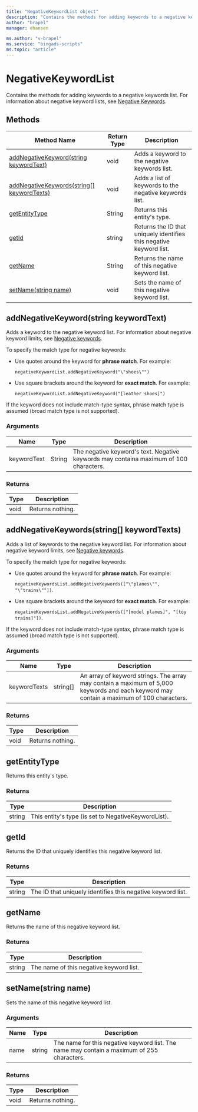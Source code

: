 ```yaml
---
title: "NegativeKeywordList object"
description: "Contains the methods for adding keywords to a negative keywords list."
author: "brapel"
manager: ehansen

ms.author: "v-brapel"
ms.service: "bingads-scripts"
ms.topic: "article"
---
```


# NegativeKeywordList

Contains the methods for adding keywords to a negative keywords list. For information about negative keyword lists, see [Negative Keywords](/bingads/guides/entity-hierarchy-limits#negativekeywords).

## Methods

|Method Name|Return Type|Description|
|-|-|-
[addNegativeKeyword(string keywordText)](#addnegativekeyword~string-keywordtext~)|void|Adds a keyword to the negative keywords list.
[addNegativeKeywords(string[] keywordTexts)](#addnegativekeywords~string-keywordtexts~)|void|Adds a list of keywords to the negative keywords list.
[getEntityType](#getentitytype)|String|Returns this entity's type.
[getId](#getid)|string|Returns the ID that uniquely identifies this negative keyword list.
[getName](#getname)|String|Returns the name of this negative keyword list.
[setName(string name)](#setname~string-name~)|void|Sets the name of this negative keyword list.

## <a name="addnegativekeyword~string-keywordtext~"></a>addNegativeKeyword(string keywordText)
Adds a keyword to the negative keyword list. For information about negative keyword limits, see [Negative keywords](/bingads/guides/entity-hierarchy-limits#negativekeywords). 

To specify the match type for negative keywords:

- Use quotes around the keyword for **phrase match**. For example:  

  `negativeKeywordList.addNegativeKeyword("\"shoes\"")`  

- Use square brackets around the keyword for **exact match**. For example:  

  `negativeKeywordList.addNegativeKeyword("[leather shoes]")`

If the keyword does not include match-type syntax, phrase match type is assumed (broad match type is not supported).

### Arguments

|Name|Type|Description|
|-|-|-
keywordText|String|The negative keyword's text. Negative keywords may containa maximum of 100 characters. 

### Returns

|Type|Description|
|-|-
void|Returns nothing.

## <a name="addnegativekeywords~string-keywordtexts~"></a>addNegativeKeywords(string[] keywordTexts)
Adds a list of keywords to the negative keyword list. For information about negative keyword limits, see [Negative keywords](/bingads/guides/entity-hierarchy-limits#negativekeywords).

To specify the match type for negative keywords:

- Use quotes around the keyword for **phrase match**. For example:  

  `negativeKeywordsList.addNegativeKeywords(["\"planes\"", "\"trains\""])`.  

- Use square brackets around the keyword for **exact match**. For example:  

  `negativeKeywordsList.addNegativeKeywords(["[model planes]", "[toy trains]"])`.

If the keyword does not include match-type syntax, phrase match type is assumed (broad match type is not supported).


### Arguments

|Name|Type|Description|
|-|-|-
keywordTexts|string[]|An array of keyword strings. The array may contain a maximum of 5,000 keywords and each keyword may contain a maximum of 100 characters.

### Returns

|Type|Description|
|-|-
void|Returns nothing.

## <a name="getentitytype"></a>getEntityType
Returns this entity's type. 

### Returns

|Type|Description|
|-|-
string|This entity's type (is set to NegativeKeywordList).

## <a name="getid"></a>getId
Returns the ID that uniquely identifies this negative keyword list.

### Returns

|Type|Description|
|-|-
string|The ID that uniquely identifies this negative keyword list.

## <a name="getname"></a>getName
Returns the name of this negative keyword list.

### Returns

|Type|Description|
|-|-
string|The name of this negative keyword list.

## <a name="setname~string-name~"></a>setName(string name)
Sets the name of this negative keyword list.

### Arguments

|Name|Type|Description|
|-|-|-
name|string|The name for this negative keyword list. The name may contain a maximum of 255 characters.

### Returns

|Type|Description|
|-|-
void|Returns nothing.

